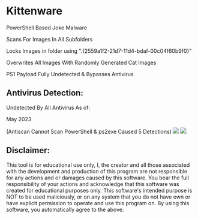# Kittenware

PowerShell Based Joke Malware

Scans For Images In All Subfolders

Locks Images in folder using ".{2559a1f2-21d7-11d4-bdaf-00c04f60b9f0}"

Overwrites All Images With Randomly Generated Cat Images

PS1 Payload Fully Undetected & Bypasses Antivirus

## **Antivirus Detection:**

Undetected By All Antivirus As of:

May 2023 

(Antiscan Cannot Scan PowerShell & ps2exe Caused 5 Detections)
<img src='https://i.imgur.com/IvdTXSd.png'>
<img src='https://antiscan.me/images/result/PCu8fj0jxAZb.png'>

## **Disclaimer:**

This tool is for educational use only, I, the creator and all those associated with the development and production of this program are not responsible for any actions and or damages caused by this software. You bear the full responsibility of your actions and acknowledge that this software was created for educational purposes only. This software's intended purpose is NOT to be used maliciously, or on any system that you do not have own or have explicit permission to operate and use this program on. By using this software, you automatically agree to the above.
